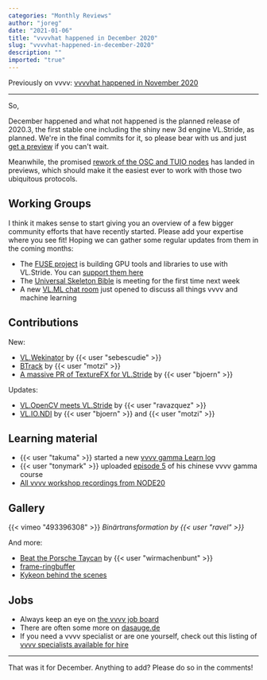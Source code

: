```yaml
---
categories: "Monthly Reviews"
author: "joreg"
date: "2021-01-06"
title: "vvvvhat happened in December 2020"
slug: "vvvvhat-happened-in-december-2020"
description: ""
imported: "true"
---
```



Previously on vvvv: [vvvvhat happened in November 2020](/blog/2020/vvvvhat-happened-in-november-2020)

---

So,

December happened and what not happened is the planned release of 2020.3, the first stable one including the shiny new 3d engine VL.Stride, as planned. We're in the final commits for it, so please bear with us and just [get a preview](https://visualprogramming.net/#Download) if you can't wait.

Meanwhile, the promised [rework of the OSC and TUIO nodes](/blog/2020/vl-new-osc-and-tuio-nodes) has landed in previews, which should make it the easiest ever to work with those two ubiquitous protocols.

## Working Groups
I think it makes sense to start giving you an overview of a few bigger community efforts that have recently started. Please add your expertise where you see fit! Hoping we can gather some regular updates from them in the coming months:

* The [FUSE project](https://discourse.vvvv.org/t/fuse-project/19000) is building GPU tools and libraries to use with VL.Stride. You can [support them here](https://store.vvvv.org/products/fuse)
* The [Universal Skeleton Bible](https://discourse.vvvv.org/t/universal-skeleton-bible/19059) is meeting for the first time next week
* A new [VL.ML chat room](https://app.element.io/#/room/#vl.ml:matrix.org?via=matrix.org) just opened to discuss all things vvvv and machine learning

## Contributions
New:
* [VL.Wekinator](https://discourse.vvvv.org/t/vl-wekinator/18991) by {{< user "sebescudie" >}}
* [BTrack](https://discourse.vvvv.org/t/live-audio-beat-tracking-with-btrack/16941/6) by {{< user "motzi" >}}
* [A massive PR of TextureFX for VL.Stride](https://github.com/vvvv/VL.Stride/pull/387) by {{< user "bjoern" >}}

Updates:
* [VL.OpenCV meets VL.Stride](/blog/2020/vl.opencv-meets-stride) by {{< user "ravazquez" >}}
* [VL.IO.NDI](https://discourse.vvvv.org/t/vl-io-ndi/16733/49) by {{< user "bjoern" >}} and {{< user "motzi" >}}

## Learning material
* {{< user "takuma" >}} started a new [vvvv gamma Learn log](https://youtu.be/TQ8PlKAmB5w) 
* {{< user "tonymark" >}} uploaded [episode 5](https://youtu.be/Pl2cD3Q7cYk) of his chinese vvvv gamma course
* [All vvvv workshop recordings from NODE20](https://thenodeinstitute.org/courses/node20-vvvv-workshop-bundle/)

## Gallery
{{< vimeo "493396308" >}}
*Binärtransformation by {{< user "ravel" >}}*

And more:
* [Beat the Porsche Taycan](/blog/beat-the-porsche-taycan) by {{< user "wirmachenbunt" >}}
* [frame-ringbuffer](/blog/frame-ringbuffer)
* [Kykeon behind the scenes](/blog/kykeon-behind-the-scenes)

## Jobs
* Always keep an eye on [the vvvv job board](https://discourse.vvvv.org/c/jobs)
* There are often some more on [dasauge.de](https://dasauge.de/sta/Vvvv/)
* If you need a vvvv specialist or are one yourself, check out this listing of [vvvv specialists available for hire](https://vvvv.org/documentation/vvvv-specialists-available-for-hire)

---

That was it for December. Anything to add? Please do so in the comments!